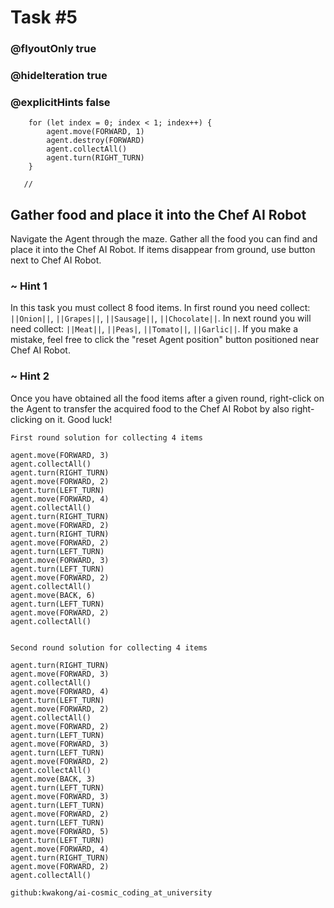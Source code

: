 # Task #5
### @flyoutOnly true
### @hideIteration true
### @explicitHints false

``` ghost
    for (let index = 0; index < 1; index++) {
        agent.move(FORWARD, 1)
        agent.destroy(FORWARD)
        agent.collectAll()
        agent.turn(RIGHT_TURN)
    }
```
```template
   //     
```

## Gather food and place it into the Chef AI Robot

Navigate the Agent through the maze. Gather all the food you can find and place it into the Chef AI Robot. If items disappear from ground, use button next to Chef AI Robot.

### ~ Hint 1

In this task you must collect 8 food items. In first round you need collect: ``||Onion||``, ``||Grapes||``, ``||Sausage||``, ``||Chocolate||``. In next round you will need collect: ``||Meat||``, ``||Peas|``, ``||Tomato||``, ``||Garlic||``. If you make a mistake, feel free to click the "reset Agent position" button positioned near Chef AI Robot.

### ~ Hint 2
Once you have obtained all the food items after a given round, right-click on the Agent to transfer the acquired food to the Chef AI Robot by also right-clicking on it. Good luck!


```typescript-valid
First round solution for collecting 4 items
```
``` blocks
agent.move(FORWARD, 3)
agent.collectAll()
agent.turn(RIGHT_TURN)
agent.move(FORWARD, 2)
agent.turn(LEFT_TURN)
agent.move(FORWARD, 4)
agent.collectAll()
agent.turn(RIGHT_TURN)
agent.move(FORWARD, 2)
agent.turn(RIGHT_TURN)
agent.move(FORWARD, 2)
agent.turn(LEFT_TURN)
agent.move(FORWARD, 3)
agent.turn(LEFT_TURN)
agent.move(FORWARD, 2)
agent.collectAll()
agent.move(BACK, 6)
agent.turn(LEFT_TURN)
agent.move(FORWARD, 2)
agent.collectAll()
```
```
```
```typescript-valid
Second round solution for collecting 4 items
```
``` blocks
agent.turn(RIGHT_TURN)
agent.move(FORWARD, 3)
agent.collectAll()
agent.move(FORWARD, 4)
agent.turn(LEFT_TURN)
agent.move(FORWARD, 2)
agent.collectAll()
agent.move(FORWARD, 2)
agent.turn(LEFT_TURN)
agent.move(FORWARD, 3)
agent.turn(LEFT_TURN)
agent.move(FORWARD, 2)
agent.collectAll()
agent.move(BACK, 3)
agent.turn(LEFT_TURN)
agent.move(FORWARD, 3)
agent.turn(LEFT_TURN)
agent.move(FORWARD, 2)
agent.turn(LEFT_TURN)
agent.move(FORWARD, 5)
agent.turn(LEFT_TURN)
agent.move(FORWARD, 4)
agent.turn(RIGHT_TURN)
agent.move(FORWARD, 2)
agent.collectAll()
```
```package
github:kwakong/ai-cosmic_coding_at_university
```
